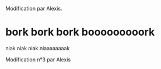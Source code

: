 Modification par Alexis.

# bork bork bork booooooooork

niak niak niak niaaaaaaaak

Modification n°3 par Alexis
